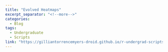 ```yaml
---
title: "Evolved Heatmaps"
excerpt_separator: "<!--more-->"
categories:
  - Blog
tags:
  - Undergraduate
  - Scripts
link: "https://gilliantorrencemyers-droid.github.io/r-undergrad-scripts-PWC/"
---
```

